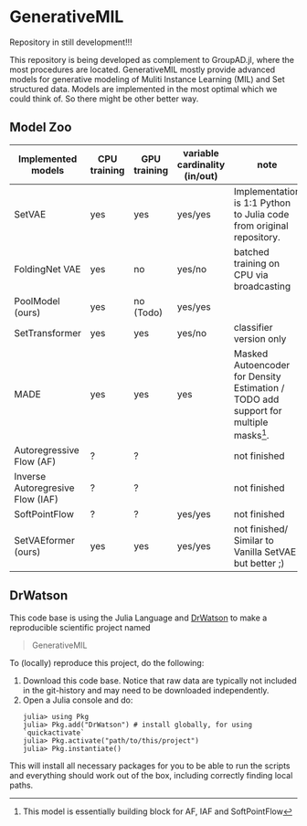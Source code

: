 # GenerativeMIL
Repository in still development!!!

This repository is being developed as complement to GroupAD.jl, where the most procedures are located. 
GenerativeMIL mostly provide advanced models for generative modeling of Muliti Instance Learning (MIL) and Set structured data. 
Models are implemented in the most optimal which we could think of. So there might be other better way.

## Model Zoo
| Implemented models | CPU training | GPU training | variable cardinality (in/out) | note |
|---|---|---|---|---|
| SetVAE | yes | yes | yes/yes | Implementation is 1:1 Python to Julia code from original repository. | 
| FoldingNet VAE | yes | no | yes/no | batched training on CPU via broadcasting |
| PoolModel (ours) | yes | no (Todo) | yes/yes | |
| SetTransformer | yes | yes | yes/no | classifier version only | 
| MADE | yes | yes | yes | Masked Autoencoder for Density Estimation / TODO add support for multiple masks[^1].|
| Autoregressive Flow (AF)| ? | ? |  | not finished |
| Inverse Autoregresive Flow (IAF)| ? | ? |  | not finished |
| SoftPointFlow | ? | ? | yes/yes | not finished |
| SetVAEformer (ours) | yes | yes | yes/yes | not finished/ Similar to Vanilla SetVAE but better ;) | 

[^1]: This model is essentially building block for AF, IAF and SoftPointFlow

## DrWatson
This code base is using the Julia Language and [DrWatson](https://juliadynamics.github.io/DrWatson.jl/stable/)
to make a reproducible scientific project named
> GenerativeMIL

To (locally) reproduce this project, do the following:

1. Download this code base. Notice that raw data are typically not included in the
   git-history and may need to be downloaded independently.
2. Open a Julia console and do:
   ```
   julia> using Pkg
   julia> Pkg.add("DrWatson") # install globally, for using `quickactivate`
   julia> Pkg.activate("path/to/this/project")
   julia> Pkg.instantiate()
   ```

This will install all necessary packages for you to be able to run the scripts and
everything should work out of the box, including correctly finding local paths.


